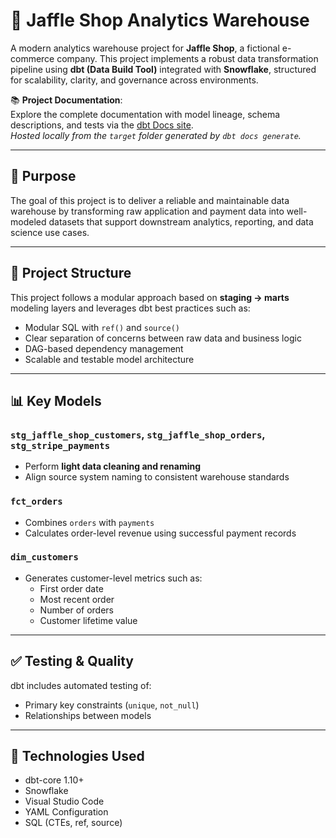# 🏪 Jaffle Shop Analytics Warehouse

A modern analytics warehouse project for **Jaffle Shop**, a fictional e-commerce company. This project implements a robust data transformation pipeline using **dbt (Data Build Tool)** integrated with **Snowflake**, structured for scalability, clarity, and governance across environments.

📚 **Project Documentation**:  
Explore the complete documentation with model lineage, schema descriptions, and tests via the [dbt Docs site](https://adlerabf.github.io/bbaggins-dbt-quickstart).  
*Hosted locally from the `target` folder generated by `dbt docs generate`.*

---

## 🚀 Purpose

The goal of this project is to deliver a reliable and maintainable data warehouse by transforming raw application and payment data into well-modeled datasets that support downstream analytics, reporting, and data science use cases.

---

## 🧱 Project Structure

This project follows a modular approach based on **staging → marts** modeling layers and leverages dbt best practices such as:

- Modular SQL with `ref()` and `source()`
- Clear separation of concerns between raw data and business logic
- DAG-based dependency management
- Scalable and testable model architecture

---

## 📊 Key Models

### `stg_jaffle_shop_customers`, `stg_jaffle_shop_orders`, `stg_stripe_payments`
- Perform **light data cleaning and renaming**
- Align source system naming to consistent warehouse standards

### `fct_orders`
- Combines `orders` with `payments`
- Calculates order-level revenue using successful payment records

### `dim_customers`
- Generates customer-level metrics such as:
  - First order date
  - Most recent order
  - Number of orders
  - Customer lifetime value

---

## ✅ Testing & Quality

dbt includes automated testing of:

- Primary key constraints (`unique`, `not_null`)
- Relationships between models

---

## 📌 Technologies Used

* dbt-core 1.10+
* Snowflake
* Visual Studio Code
* YAML Configuration
* SQL (CTEs, ref, source)


